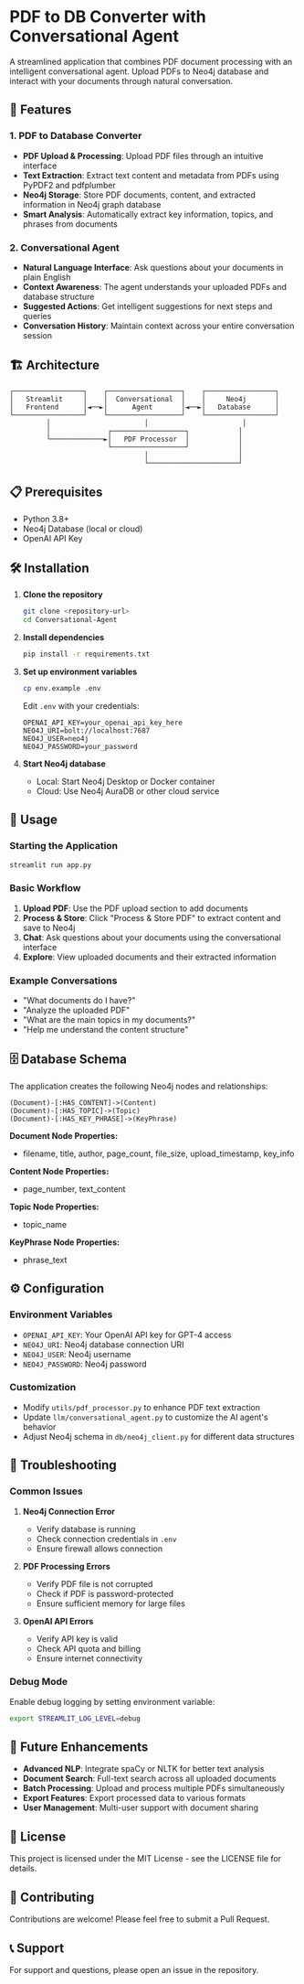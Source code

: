 # PDF to DB Converter with Conversational Agent

A streamlined application that combines PDF document processing with an intelligent conversational agent. Upload PDFs to Neo4j database and interact with your documents through natural conversation.

## 🚀 Features

### 1. PDF to Database Converter
- **PDF Upload & Processing**: Upload PDF files through an intuitive interface
- **Text Extraction**: Extract text content and metadata from PDFs using PyPDF2 and pdfplumber
- **Neo4j Storage**: Store PDF documents, content, and extracted information in Neo4j graph database
- **Smart Analysis**: Automatically extract key information, topics, and phrases from documents

### 2. Conversational Agent
- **Natural Language Interface**: Ask questions about your documents in plain English
- **Context Awareness**: The agent understands your uploaded PDFs and database structure
- **Suggested Actions**: Get intelligent suggestions for next steps and queries
- **Conversation History**: Maintain context across your entire conversation session

## 🏗️ Architecture

```
┌─────────────────┐    ┌──────────────────┐    ┌─────────────────┐
│   Streamlit     │    │  Conversational  │    │     Neo4j       │
│   Frontend      │◄──►│      Agent       │◄──►│   Database      │
└─────────────────┘    └──────────────────┘    └─────────────────┘
         │                       │                       │
         │              ┌──────────────────┐            │
         └─────────────►│   PDF Processor  │            │
                        └──────────────────┘            │
                                 │                      │
                                 └──────────────────────┘
```

## 📋 Prerequisites

- Python 3.8+
- Neo4j Database (local or cloud)
- OpenAI API Key

## 🛠️ Installation

1. **Clone the repository**
   ```bash
   git clone <repository-url>
   cd Conversational-Agent
   ```

2. **Install dependencies**
   ```bash
   pip install -r requirements.txt
   ```

3. **Set up environment variables**
   ```bash
   cp env.example .env
   ```
   
   Edit `.env` with your credentials:
   ```env
   OPENAI_API_KEY=your_openai_api_key_here
   NEO4J_URI=bolt://localhost:7687
   NEO4J_USER=neo4j
   NEO4J_PASSWORD=your_password
   ```

4. **Start Neo4j database**
   - Local: Start Neo4j Desktop or Docker container
   - Cloud: Use Neo4j AuraDB or other cloud service

## 🚀 Usage

### Starting the Application
```bash
streamlit run app.py
```

### Basic Workflow
1. **Upload PDF**: Use the PDF upload section to add documents
2. **Process & Store**: Click "Process & Store PDF" to extract content and save to Neo4j
3. **Chat**: Ask questions about your documents using the conversational interface
4. **Explore**: View uploaded documents and their extracted information

### Example Conversations
- "What documents do I have?"
- "Analyze the uploaded PDF"
- "What are the main topics in my documents?"
- "Help me understand the content structure"

## 🗄️ Database Schema

The application creates the following Neo4j nodes and relationships:

```
(Document)-[:HAS_CONTENT]->(Content)
(Document)-[:HAS_TOPIC]->(Topic)
(Document)-[:HAS_KEY_PHRASE]->(KeyPhrase)
```

**Document Node Properties:**
- filename, title, author, page_count, file_size, upload_timestamp, key_info

**Content Node Properties:**
- page_number, text_content

**Topic Node Properties:**
- topic_name

**KeyPhrase Node Properties:**
- phrase_text

## ⚙️ Configuration

### Environment Variables
- `OPENAI_API_KEY`: Your OpenAI API key for GPT-4 access
- `NEO4J_URI`: Neo4j database connection URI
- `NEO4J_USER`: Neo4j username
- `NEO4J_PASSWORD`: Neo4j password

### Customization
- Modify `utils/pdf_processor.py` to enhance PDF text extraction
- Update `llm/conversational_agent.py` to customize the AI agent's behavior
- Adjust Neo4j schema in `db/neo4j_client.py` for different data structures

## 🔧 Troubleshooting

### Common Issues
1. **Neo4j Connection Error**
   - Verify database is running
   - Check connection credentials in `.env`
   - Ensure firewall allows connection

2. **PDF Processing Errors**
   - Verify PDF file is not corrupted
   - Check if PDF is password-protected
   - Ensure sufficient memory for large files

3. **OpenAI API Errors**
   - Verify API key is valid
   - Check API quota and billing
   - Ensure internet connectivity

### Debug Mode
Enable debug logging by setting environment variable:
```bash
export STREAMLIT_LOG_LEVEL=debug
```

## 🚀 Future Enhancements

- **Advanced NLP**: Integrate spaCy or NLTK for better text analysis
- **Document Search**: Full-text search across all uploaded documents
- **Batch Processing**: Upload and process multiple PDFs simultaneously
- **Export Features**: Export processed data to various formats
- **User Management**: Multi-user support with document sharing

## 📝 License

This project is licensed under the MIT License - see the LICENSE file for details.

## 🤝 Contributing

Contributions are welcome! Please feel free to submit a Pull Request.

## 📞 Support

For support and questions, please open an issue in the repository. 